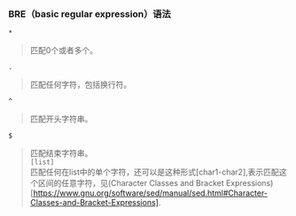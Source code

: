 ### BRE（basic regular expression）语法  
```
*  
```
> 匹配0个或者多个。  
```
.
```
> 匹配任何字符，包括换行符。  
```
^
```
> 匹配开头字符串。  
```
$
```
> 匹配结束字符串。  
```[list]```  
> 匹配任何在list中的单个字符，还可以是这种形式[char1-char2],表示匹配这个区间的任意字符，见(Character Classes and Bracket Expressions)[https://www.gnu.org/software/sed/manual/sed.html#Character-Classes-and-Bracket-Expressions].
